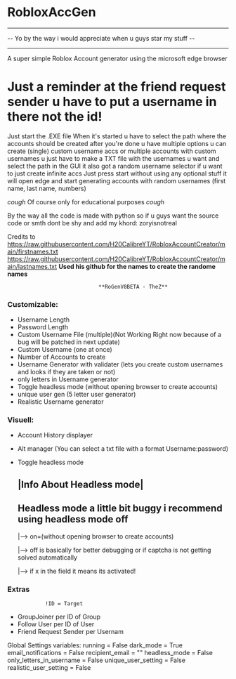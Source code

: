 # RobloxAccGen 
____________________________________________________________________________
 -- Yo by the way i would appreciate when u guys star my stuff -- 
 ____________________________________________________________________________
A super simple Roblox Account generator using the microsoft edge browser 

# Just a reminder at the friend request sender u have to put a username in there not the id!




Just start the .EXE file
When it's started u have to select the path where the accounts should be created after you're done u have multiple options u can create (single) custom username accs or multiple accounts with custom usernames u just have to make a TXT file with the usernames u want and select the path in the GUI
it also got a random username selector if u want to just create infinite accs Just press start without using any optional stuff it will open edge and start generating accounts with random usernames (first name, last name, numbers) 

*cough*
Of course only for educational purposes
*cough*

By the way all the code is made with python so if u guys want the source code or smth dont be shy and add my khord: zoryisnotreal





Credits to https://raw.githubusercontent.com/H20CalibreYT/RobloxAccountCreator/main/firstnames.txt
           https://raw.githubusercontent.com/H20CalibreYT/RobloxAccountCreator/main/lastnames.txt
           **Used his github for the names to create the randome names**





           
                                 **RoGenV8BETA - TheZ**                                         


### Customizable:
- Username Length
- Password Length 
- Custom Username File (multiple)(Not Working Right now because of a bug will be patched in next update)
- Custom Username (one at once)
- Number of Accounts to create
- Username Generator with validater (lets you create custom usernames and looks if they are taken or not)
- only letters in Username generator
- Toggle headless mode (without opening browser to create accounts)
- unique user gen (5 letter user generator)
- Realistic Username generator

### Visuell:
- Account History displayer
- Alt manager (You can select a txt file with a format Username:password)
- Toggle headless mode
  
     **|Info About Headless mode|**
  ---------------------------------------------------------------------
  Headless mode a little bit buggy i recommend using headless mode off
  ----------------------------------------------------------------------
  
  |--> on=(without opening browser to create accounts)
  
  |--> off is basically for better debugging or if captcha is not getting solved automatically
       
  |--> if x in the field it means its activated!


### Extras
                !ID = Target
  - GroupJoiner per ID of Group
  - Follow User per ID of User
  - Friend Request Sender per Usernam




Global Settings variables: 
running = False
dark_mode = True
email_notifications = False
recipient_email = ""
headless_mode = False
only_letters_in_username = False
unique_user_setting = False
realistic_user_setting = False
    
    







































  
                              
                    
